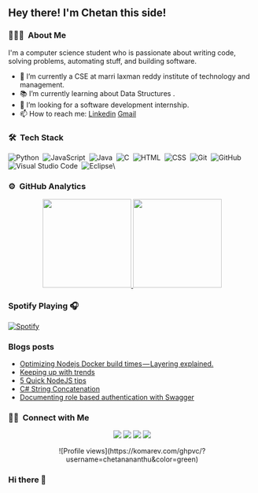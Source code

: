 <h2>Hey there! I'm Chetan this side!</h2>

### 👨🏻‍💻 &nbsp;About Me

I'm a computer science student who is passionate about writing code, solving problems, automating stuff, and building software.

- 🔭 I’m currently a CSE at marri laxman reddy institute of technology and management.
- 📚 I’m currently learning about Data Structures .
- 👯 I’m looking for a software development internship. 
- 📫 How to reach me: [Linkedin](https://www.linkedin.com/in/ananthu-chetan-541211263/) [Gmail](chetanananthu@gmail.com)

### 🛠 &nbsp;Tech Stack

![Python](https://img.shields.io/badge/-Python-05122A?style=flat&logo=python)&nbsp;
![JavaScript](https://img.shields.io/badge/-JavaScript-05122A?style=flat&logo=javascript)&nbsp;
![Java](https://img.shields.io/badge/-Java-05122A?style=flat&logo=Java&logoColor=FFA518)&nbsp;
![C](https://img.shields.io/badge/-C-05122A?style=flat&logo=C&logoColor=A8B9CC)&nbsp;
![HTML](https://img.shields.io/badge/-HTML-05122A?style=flat&logo=HTML5)&nbsp;
![CSS](https://img.shields.io/badge/-CSS-05122A?style=flat&logo=CSS3&logoColor=1572B6)&nbsp;
![Git](https://img.shields.io/badge/-Git-05122A?style=flat&logo=git)&nbsp;
![GitHub](https://img.shields.io/badge/-GitHub-05122A?style=flat&logo=github)&nbsp;
![Visual Studio Code](https://img.shields.io/badge/-Visual%20Studio%20Code-05122A?style=flat&logo=visual-studio-code&logoColor=007ACC)&nbsp;
![Eclipse](https://img.shields.io/badge/-Eclipse-05122A?style=flat&logo=eclipse-ide&logoColor=2C2255)\

### ⚙️ &nbsp;GitHub Analytics

<p align="center">
<a href="https://github.com/chetanananthu">
  <img height="180em" src="https://github-readme-stats-eight-theta.vercel.app/api?username=chetanananthu&show_icons=true&theme=algolia&include_all_commits=true&count_private=true"/>
  <img height="180em" src="https://github-readme-stats-eight-theta.vercel.app/api/top-langs/?username=chetanananthu&layout=compact&langs_count=8&theme=algolia"/>
</a>
</p>


### Spotify Playing 🎧
[![Spotify](https://novatorem.visualbean.vercel.app/api/spotify)](https://open.spotify.com/user/1112981871)


### Blogs posts

<!-- BLOG-POST-LIST:START -->
- [Optimizing Nodejs Docker build times — Layering explained.](https://medium.com/@visualbean/optimizing-nodejs-docker-build-times-layering-explained-185d60a56e99?source=rss-35f0ba80b9cd------2)
- [Keeping up with trends](https://medium.com/@visualbean/keeping-up-with-trends-19f9a7274577?source=rss-35f0ba80b9cd------2)
- [5 Quick NodeJS tips](https://medium.com/@visualbean/5-quick-nodejs-tips-fadbcd513d65?source=rss-35f0ba80b9cd------2)
- [C# String Concatenation](https://medium.com/@visualbean/c-string-concatenation-8873c9871240?source=rss-35f0ba80b9cd------2)
- [Documenting role based authentication with Swagger](https://medium.com/@visualbean/documenting-role-based-authentication-with-swagger-fa1d6c835cfd?source=rss-35f0ba80b9cd------2)
<!-- BLOG-POST-LIST:END -->


### 🤝🏻 &nbsp;Connect with Me

<p align="center">
<a href="https://www.chetanananthu.com"><img src="https://img.shields.io/badge/-chetanananthu.com-3423A6?style=flat&logo=Google-Chrome&logoColor=white"/></a>
<a href="https://linkedin.com/in/ananthu-chetan-541211263"><img src="https://img.shields.io/badge/-Ananthu%20 Chetan %20 -0077B5?style=flat&logo=Linkedin&logoColor=white"/></a>
<a href="mailto:chetanananthu@gmail.com"><img src="https://img.shields.io/badge/-chetanananthu@gmail.com-D14836?style=flat&logo=Gmail&logoColor=white"/></a>
<a href="https://instagram.com/unic_chetan"><img src="https://img.shields.io/badge/-@unic_chetan-E4405F?style=flat&logo=Instagram&logoColor=white"/></a>
</p>

<p align="center">
 ![Profile views](https://komarev.com/ghpvc/?username=chetanananthu&color=green)
 </p>






### Hi there 👋

<!--
**chetanananthu/chetanananthu** is a ✨ _special_ ✨ repository because its `README.md` (this file) appears on your GitHub profile.

Here are some ideas to get you started:

- 🔭 I’m currently working on ...
- 🌱 I’m currently learning ...
- 👯 I’m looking to collaborate on ...
- 🤔 I’m looking for help with ...
- 💬 Ask me about ...
- 📫 How to reach me: ...
- 😄 Pronouns: ...
- ⚡ Fun fact: ...
-->
